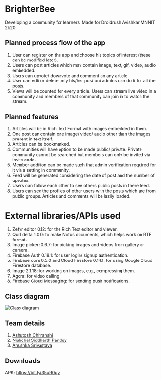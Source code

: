 # BrighterBee

Developing a community for learners. Made for Droidrush Avishkar MNNIT 2k20.

## Planned process flow of the app

1. User can register on the app and choose his topics of interest (these can be modified later).
2. Users can post articles which may contain image, text, gif, video, audio embedded.
3. Users can upvote/ downvote and comment on any article.
4. User can edit or delete only his/her post but admins can do it for all the posts.
5. Views will be counted for every article.
Users can stream live video in a community and members of that community can join in to watch the stream.

## Planned features

1. Articles will be in Rich Text Format with images embedded in them.
2. One post can contain one image/ video/ audio other than the images present in text itself.
3. Articles can be bookmarked.
4. Communities will have option to be made public/ private. Private community cannot be searched but members can only be invited via invite code.
5. Member addition can be made such that admin verification required for it via a setting in community.
6. Feed will be generated considering the date of post and the number of upvotes.
7. Users can follow each other to see others public posts in there feed.
8. Users can see the profiles of other users with the posts which are from public groups.
Articles and comments will be lazily loaded.

# External libraries/APIs used
1. Zefyr editor 0.12: for the Rich Text editor and viewer.
2. Quill delta 1.0.0: to make Notus documents, which helps work on RTF format.
3. Image picker: 0.6.7: for picking images and videos from gallery or camera.
4. Firebase Auth 0.18.1: for user login/ signup authentication.
5. Firebase core 0.5.0 and Cloud Firestore 0.14.1: for using Google Cloud Firestore database.
6. Image 2.1.18: for working on images, e.g., compressing them.
7. Agora: for video calling.
8. Firebase Cloud Messaging: for sending push notifications.

## Class diagram

![Class diagram](https://github.com/NPDevs/BrighterBee/raw/master/class_diagram.png?raw=true)

## Team details
1. [Ashutosh Chitranshi](https://github.com/ashu12chi)
2. [Nishchal Siddharth Pandey](https://github.com/nisiddharth)
3. [Anushka Srivastava](https://github.com/Anushkaa-Srivastava)

## Downloads
APK: https://bit.ly/35uR0uy
